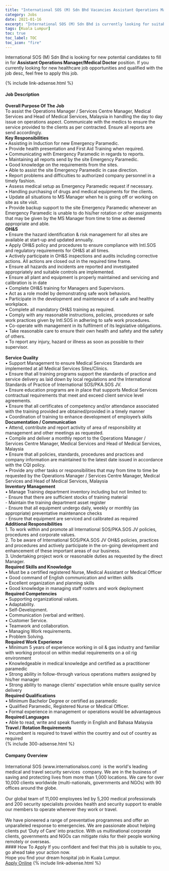 ```yaml
---
title: "International SOS (M) Sdn Bhd Vacancies Assistant Operations Manager/Medical Doctor" 
category: Jobs 
date: 2021-01-16 
excerpt: "International SOS (M) Sdn Bhd is currently looking for suitable person to fill in the Assistant Operations Manager/Medical Doctor which positioned at Kuala Lumpur" 
tags: [Kuala Lumpur] 
toc: true 
toc_label: TOC 
toc_icon: "fire" 
--- 
```


<p>International SOS (M) Sdn Bhd is looking for new potential candidates to fill in for <b>Assistant Operations Manager/Medical Doctor</b> position. If you currently looking for new healthcare job opportunities and qualified with the job desc, feel free to apply this job.
</p>{% include link-adsense.html %} 
<div><div><h4>Job Description</h4></div><div><div><span><div><div><strong>Overall Purpose Of The Job</strong></div><div>To assist the Operations Manager / Services Centre Manager, Medical Services and Head of Medical Services, Malaysia in handling the day to day issue on operations aspect. Communicate with the medics to ensure the service provided to the clients as per contracted. Ensure all reports are send accordingly.</div><div><strong>Key Responsibilities</strong></div><div><strong>&#8226; </strong>Assisting in Induction for new Emergency Paramedic.</div><div>&#8226; Provide health presentation and First Aid Training when required.<br>&#8226; Communicating with Emergency Paramedic in regards to reports.<br>&#8226; Maintaining all reports send by the site Emergency Paramedic.<br>&#8226; Good knowledge on the requirements from the sites.<br>&#8226; Able to assist the site Emergency Paramedic in case direction.<br>&#8226; Report problems and difficulties to authorized company personnel in a timely fashion.<br>&#8226; Assess medical setup as Emergency Paramedic request if necessary.<br>&#8226; Handling purchasing of drugs and medical equipments for the clients.<br>&#8226; Update all situations to MS Manager when he is going off or working on site as site visit.<br>&#8226; Provide backup support to the site Emergency Paramedic whenever an Emergency Paramedic is unable to do his/her rotation or other assignments that may be given by the MS Manager from time to time as deemed appropriate and able.<div><strong>OH&amp;S</strong><br>&#8226; Ensure the hazard identification &amp; risk management for all sites are available at start-up and updated annually.<br>&#8226; Apply OH&amp;S policy and procedures to ensure compliance with Intl.SOS and regulatory requirements for OH&amp;S at all times.<br>&#8226; Actively participate in OH&amp;S inspections and audits including corrective actions. All actions are closed out in the required time frame.<br>&#8226; Ensure all hazards and incidents are reported and investigated appropriately and suitable controls are implemented.<br>&#8226; Ensure all plant and equipment is properly maintained and servicing and calibration is in date<br>&#8226; Complete OH&amp;S training for Managers and Supervisors.<br>&#8226; Act as a role model by demonstrating safe work behaviors.<br>&#8226; Participate in the development and maintenance of a safe and healthy workplace.<br>&#8226; Complete all mandatory OH&amp;S training as required.<br>&#8226; Comply with any reasonable instructions, policies, procedures or safe work practices given by Intl.SOS in adhering to safe work procedures.<br>&#8226; Co-operate with management in its fulfilment of its legislative obligations.<br>&#8226; Take reasonable care to ensure their own health and safety and the safety of others.<br>&#8226; To report any injury, hazard or illness as soon as possible to their supervisor.</div><div><br><strong>Service Quality</strong><br>&#8226; Support Management to ensure Medical Services Standards are implemented at all Medical Services Sites/Clinics.<br>&#8226; Ensure that all training programs support the standards of practice and service delivery as laid down by local regulations and the International Standards of Practice of International SOS/PKA.SOS JV.<br>&#8226; Ensure education programs are in place that supports Medical Services contractual requirements that meet and exceed client service level agreements.<br>&#8226; Ensure that all certificates of competency and/or attendance associated with the training provided are obtained/provided in a timely manner<br>&#8226; Coordination of training to enhance development of employee&#8217;s skills</div><div><strong>Documentation / Communication</strong><br>&#8226; Attend, contribute and report activity of area of responsibility at management and other meetings as requested.<br>&#8226; Compile and deliver a monthly report to the Operations Manager / Services Centre Manager, Medical Services and Head of Medical Services, Malaysia<br>&#8226; Ensure that all policies, standards, procedures and practices and company information are maintained to the latest date issued in accordance with the CQI policy.<br>&#8226; Provide any other tasks or responsibilities that may from time to time be requested by the Operations Manager / Services Centre Manager, Medical Services and Head of Medical Services, Malaysia</div><div><strong>Inventory Management</strong><br>&#8226; Manage Training department inventory including but not limited to:<br>- Ensure that there are sufficient stocks of training material<br>- Maintain the training department asset register<br>- Ensure that all equipment undergo daily, weekly or monthly (as appropriate) preventative maintenance checks<br>- Ensure that equipment are serviced and calibrated as required</div><div><strong>Additional Responsibilities</strong><br>1. To work within and promote all International SOS/PKA.SOS JV policies, procedures and corporate values.<br>2. To be aware of International SOS/PKA.SOS JV OH&amp;S policies, practices and procedures and actively participate in the on-going development and enhancement of these important areas of our business.<br>3. Undertaking project work or reasonable duties as requested by the direct Manager.</div><div><strong>Required Skills and Knowledge</strong></div><div>&#8226; Must be a certified registered Nurse, Medical Assistant or Medical Officer<br>&#8226; Good command of English communication and written skills<br>&#8226; Excellent organization and planning skills<br>&#8226; Good knowledge in managing staff rosters and work deployment</div><div><strong>Required Competencies</strong></div><div>&#8226; Supporting organizational values.<br>&#8226; Adaptability.<br>&#8226; Self-Development.<br>&#8226; Communication (verbal and written).<br>&#8226; Customer Service.<br>&#8226; Teamwork and collaboration.<br>&#8226; Managing Work requirements.<br>&#8226; Problem Solving.</div><div><strong>Required Work Experience</strong></div><div>&#8226; Minimum 5 years of experience working in oil &amp; gas industry and familiar with working protocol on within medial requirements on a oil rig environment<br>&#8226; Knowledgeable in medical knowledge and certified as a practitioner paramedic<br>&#8226; Strong ability in follow-through various operations matters assigned by his/her manager<br>&#8226; Strong ability to manage clients&#8217; expectation while ensure quality service delivery</div><div><strong>Required Qualifications</strong></div><div>&#8226; Minimum Bachelor Degree or certified as paramedic<br>&#8226; Qualified Paramedic, Registered Nurse or Medical Officer.<br>&#8226; Formal experience in management or operations would be advantageous</div><div><strong>Required Languages</strong></div><div>&#8226; Able to read, write and speak fluently in English and Bahasa Malaysia</div><div><strong>Travel / Rotation Requirements</strong></div><div>&#8226; Incumbent is required to travel within the country and out of country as required</div></div></div></span></div></div></div> 
{% include 300-adsense.html %} 
<div><div><h4>Company Overview</h4></div><div><div><span><div><div>
	International SOS (www.internationalsos.com)&#160; is the world's leading medical and travel&#160;security services&#160; company. We are in the business of saving and protecting lives from more than 1,000 locations. We care for over 10,000 clients worldwide (multi-nationals, governments and NGOs) with&#160;90 offices around the globe.</div>
<div>
<br>
	Our global team of 11,000 employees led by 5,200 medical professionals and 200 security specialists provides health and security support to enable our members to operate wherever they work or travel.<br>
<br>
	We have pioneered a range of preventative programmes and offer an unparalleled response&#160;to emergencies. We are passionate about helping clients put &#8216;Duty of Care&#8217; into practice. With&#160;us multinational corporate clients, governments and NGOs can mitigate risks for their people&#160;working remotely or overseas. &#160;</div></div></span></div></div></div> 
#### How To Apply 
If you confident and feel that this job is suitable to you, go ahead take your action now. <br/> 
Hope you find your dream hospital job in Kuala Lumpur. <br/> 
<a href="https://www.jobstreet.com.my/en/job/assistant-operations-manager-medical-doctor-4464183?jobId=jobstreet-my-job-4464183&sectionRank=7&token=0~bae254d7-0f48-4a17-b7bd-2f037b5a283c&fr=SRP%20View%20In%20New%20Ta" class="btn btn--warning" target="_blank" rel="nofollow noopenner">Apply Online</a> 
{% include link-adsense.html %} 